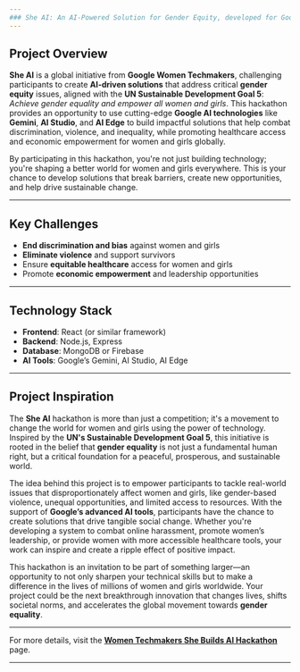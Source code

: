 ```yaml
---
### She AI: An AI-Powered Solution for Gender Equity, developed for Google Women Techmakers Hackathon
---
```


## Project Overview

**She AI** is a global initiative from **Google Women Techmakers**, challenging participants to create **AI-driven solutions** that address critical **gender equity** issues, aligned with the **UN Sustainable Development Goal 5**: *Achieve gender equality and empower all women and girls*. This hackathon provides an opportunity to use cutting-edge **Google AI technologies** like **Gemini**, **AI Studio**, and **AI Edge** to build impactful solutions that help combat discrimination, violence, and inequality, while promoting healthcare access and economic empowerment for women and girls globally.

By participating in this hackathon, you're not just building technology; you're shaping a better world for women and girls everywhere. This is your chance to develop solutions that break barriers, create new opportunities, and help drive sustainable change.

---

## Key Challenges

- **End discrimination and bias** against women and girls
- **Eliminate violence** and support survivors
- Ensure **equitable healthcare** access for women and girls
- Promote **economic empowerment** and leadership opportunities

---

## Technology Stack

- **Frontend**: React (or similar framework)
- **Backend**: Node.js, Express
- **Database**: MongoDB or Firebase
- **AI Tools**: Google’s Gemini, AI Studio, AI Edge

---

## Project Inspiration

The **She AI** hackathon is more than just a competition; it's a movement to change the world for women and girls using the power of technology. Inspired by the **UN's Sustainable Development Goal 5**, this initiative is rooted in the belief that **gender equality** is not just a fundamental human right, but a critical foundation for a peaceful, prosperous, and sustainable world.

The idea behind this project is to empower participants to tackle real-world issues that disproportionately affect women and girls, like gender-based violence, unequal opportunities, and limited access to resources. With the support of **Google’s advanced AI tools**, participants have the chance to create solutions that drive tangible social change. Whether you're developing a system to combat online harassment, promote women’s leadership, or provide women with more accessible healthcare tools, your work can inspire and create a ripple effect of positive impact.

This hackathon is an invitation to be part of something larger—an opportunity to not only sharpen your technical skills but to make a difference in the lives of millions of women and girls worldwide. Your project could be the next breakthrough innovation that changes lives, shifts societal norms, and accelerates the global movement towards **gender equality**.

---

For more details, visit the **[Women Techmakers She Builds AI Hackathon](https://devpost.com/)** page.

---

